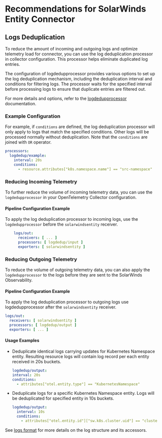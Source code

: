 # Recommendations for SolarWinds Entity Connector

## Logs Deduplication

To reduce the amount of incoming and outgoing logs and optimize telemetry load for connector,
you can use the log deduplication processor in collector configuration.
This processor helps eliminate duplicated log entries.


The configuration of logdedupprocessor provides various options to set up the log deduplication mechanism,
including the deduplication interval and conditions for filtering logs. 
The processor waits for the specified interval before processing logs to ensure that duplicate entries are filtered out.

For more details and options,
refer to the [logdedupprocessor](https://github.com/open-telemetry/opentelemetry-collector-contrib/tree/main/processor/logdedupprocessor) documentation.

### Example Configuration
For example, if `conditions` are defined, the log deduplication processor will only apply to logs that match the specified conditions.
Other logs will be processed normally without deduplication. Note that the `conditions` are joined with `OR` operator.
```yaml
processors:
  logdedup/example:
    interval: 20s
    conditions:
      - resource.attributes["k8s.namespace.name"] == "src-namespace"
```


### Reducing Incoming Telemetry
To further reduce the volume of incoming telemetry data, you can use the `logdedupprocessor` in your OpenTelemetry Collector configuration.
#### Pipeline Configuration Example
To apply the log deduplication processor to incoming logs, use the `logdedupprocessor` before the `solarwindsentity` receiver.
```yaml
    logs/out:
      receivers: [ ... ]
      processors: [ logdedup/input ]
      exporters: [ solarwindsentity ]
```

### Reducing Outgoing Telemetry
To reduce the volume of outgoing telemetry data, you can also apply the `logdedupprocessor` to the logs 
before they are sent to the SolarWinds Observability.

#### Pipeline Configuration Example
To apply the log deduplication processor to outgoing logs use logdedupprocessor after the `solarwindsentity` receiver.
```yaml
logs/out:
  receivers: [ solarwindsentity ]
  processors: [ logdedup/output ]
  exporters: [ ... ]
```

#### Usage Examples
- Deduplicate identical logs carrying updates for Kubernetes Namespace entity. Resulting resource logs will contain 
    log record per each entity received in 20s buckets.
    ```yaml
  logdedup/output:
    interval: 20s
    conditions:
      - attributes["otel.entity.type"] == "KubernetesNamespace"
    ```
- Deduplicate logs for a specific Kubernetes Namespace entity. Logs will be deduplicated for specified entity in 10s buckets.
    ```yaml
  logdedup/output:
      interval: 10s
      conditions:
        - attributes["otel.entity.id"]["sw.k8s.cluster.uid"] == "cluster-name" and attributes["otel.entity.id"]["k8s.namespace.name"] == "namespace"
    ```
  
See [logs format](OUTPUT.md) for more details on the log structure and its accessors.